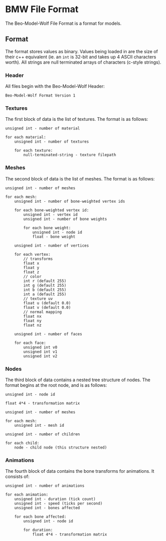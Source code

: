# BMW File Format

The Beo-Model-Wolf File Format is a format for models.

## Format
The format stores values as binary. Values being loaded in are the size of their c++ equivalent (ie. an `int` is 32-bit and takes up 4 ASCII characters worth). All strings are null terminated arrays of characters (c-style strings).

### Header 
All files begin with the Beo-Model-Wolf Header:
```
Beo-Model-Wolf Format Version 1
```

### Textures
The first block of data is the list of textures. The format is as follows:
```
unsigned int - number of material

for each material:
	unsigned int - number of textures
	
	for each texture:
		null-terminated-string - texture filepath
```

### Meshes
The second block of data is the list of meshes. The format is as follows:
```
unsigned int - number of meshes

for each mesh:
	unsigned int - number of bone-weighted vertex ids
	
	for each bone-weighted vertex id:
		unsigned int - vertex id
		unsigned int - number of bone weights
		
		for each bone weight:
			unsigned int - node id
			float - bone weight
	
	unsigned int - number of vertices
	
	for each vertex:
		// transforms
		float x
		float y
		float z
		// color
		int r (default 255)
		int g (default 255)
		int b (default 255)
		int a (default 255)
		// texture uv
		float u (default 0.0)
		float v (default 0.0)
		// normal mapping
		float nx
		float ny
		float nz
		
	unsigned int - number of faces
	
	for each face:
		unsigned int v0
		unsigned int v1
		unsigned int v2
```

### Nodes
The third block of data contains a nested tree structure of nodes. The format begins at the root node, and is as follows:
```
unsigned int - node id

float 4*4 - transformation matrix

unsigned int - number of meshes

for each mesh:
	unsigned int - mesh id
	
unsigned int - number of children

for each child:
	node - child node (this structure nested)
```

### Animations
The fourth block of data contains the bone transforms for animations. It consists of:
```
unsigned int - number of animations

for each animation:
	unsigned int - duration (tick count)
	unsigned int - speed (ticks per second)
	unsigned int - bones affected
	
	for each bone affected:
		unsigned int - node id
		
		for duration:
			float 4*4 - transformation matrix
```